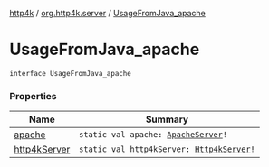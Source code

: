 [http4k](../../index.md) / [org.http4k.server](../index.md) / [UsageFromJava_apache](./index.md)

# UsageFromJava_apache

`interface UsageFromJava_apache`

### Properties

| Name | Summary |
|---|---|
| [apache](apache.md) | `static val apache: `[`ApacheServer`](../-apache-server/index.md)`!` |
| [http4kServer](http4k-server.md) | `static val http4kServer: `[`Http4kServer`](../-http4k-server/index.md)`!` |
